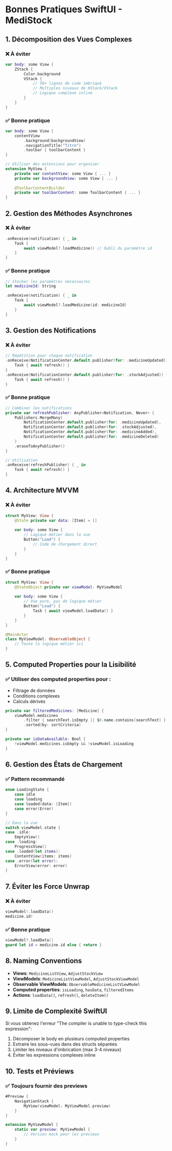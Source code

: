 # Bonnes Pratiques SwiftUI - MediStock

## 1. Décomposition des Vues Complexes

### ❌ À éviter
```swift
var body: some View {
    ZStack {
        Color.background
        VStack {
            // 50+ lignes de code imbriqué
            // Multiples niveaux de HStack/VStack
            // Logique complexe inline
        }
    }
}
```

### ✅ Bonne pratique
```swift
var body: some View {
    contentView
        .background(backgroundView)
        .navigationTitle("Titre")
        .toolbar { toolbarContent }
}

// Utiliser des extensions pour organiser
extension MyView {
    private var contentView: some View { ... }
    private var backgroundView: some View { ... }
    
    @ToolbarContentBuilder
    private var toolbarContent: some ToolbarContent { ... }
}
```

## 2. Gestion des Méthodes Asynchrones

### ❌ À éviter
```swift
.onReceive(notification) { _ in
    Task {
        await viewModel?.loadMedicine() // Oubli du paramètre id
    }
}
```

### ✅ Bonne pratique
```swift
// Stocker les paramètres nécessaires
let medicineId: String

.onReceive(notification) { _ in
    Task {
        await viewModel?.loadMedicine(id: medicineId)
    }
}
```

## 3. Gestion des Notifications

### ❌ À éviter
```swift
// Répétition pour chaque notification
.onReceive(NotificationCenter.default.publisher(for: .medicineUpdated)) { _ in
    Task { await refresh() }
}
.onReceive(NotificationCenter.default.publisher(for: .stockAdjusted)) { _ in
    Task { await refresh() }
}
```

### ✅ Bonne pratique
```swift
// Combiner les notifications
private var refreshPublisher: AnyPublisher<Notification, Never> {
    Publishers.MergeMany(
        NotificationCenter.default.publisher(for: .medicineUpdated),
        NotificationCenter.default.publisher(for: .stockAdjusted),
        NotificationCenter.default.publisher(for: .medicineAdded),
        NotificationCenter.default.publisher(for: .medicineDeleted)
    )
    .eraseToAnyPublisher()
}

// Utilisation
.onReceive(refreshPublisher) { _ in
    Task { await refresh() }
}
```

## 4. Architecture MVVM

### ❌ À éviter
```swift
struct MyView: View {
    @State private var data: [Item] = []
    
    var body: some View {
        // Logique métier dans la vue
        Button("Load") {
            // Code de chargement direct
        }
    }
}
```

### ✅ Bonne pratique
```swift
struct MyView: View {
    @StateObject private var viewModel: MyViewModel
    
    var body: some View {
        // Vue pure, pas de logique métier
        Button("Load") {
            Task { await viewModel.loadData() }
        }
    }
}

@MainActor
class MyViewModel: ObservableObject {
    // Toute la logique métier ici
}
```

## 5. Computed Properties pour la Lisibilité

### ✅ Utiliser des computed properties pour :
- Filtrage de données
- Conditions complexes
- Calculs dérivés

```swift
private var filteredMedicines: [Medicine] {
    viewModel.medicines
        .filter { searchText.isEmpty || $0.name.contains(searchText) }
        .sorted(by: sortCriteria)
}

private var isDataAvailable: Bool {
    !viewModel.medicines.isEmpty && !viewModel.isLoading
}
```

## 6. Gestion des États de Chargement

### ✅ Pattern recommandé
```swift
enum LoadingState {
    case idle
    case loading
    case loaded(data: [Item])
    case error(Error)
}

// Dans la vue
switch viewModel.state {
case .idle:
    EmptyView()
case .loading:
    ProgressView()
case .loaded(let items):
    ContentView(items: items)
case .error(let error):
    ErrorView(error: error)
}
```

## 7. Éviter les Force Unwrap

### ❌ À éviter
```swift
viewModel!.loadData()
medicine.id!
```

### ✅ Bonne pratique
```swift
viewModel?.loadData()
guard let id = medicine.id else { return }
```

## 8. Naming Conventions

- **Views**: `MedicineListView`, `AdjustStockView`
- **ViewModels**: `MedicineListViewModel`, `AdjustStockViewModel`
- **Observable ViewModels**: `ObservableMedicineListViewModel`
- **Computed properties**: `isLoading`, `hasData`, `filteredItems`
- **Actions**: `loadData()`, `refresh()`, `deleteItem()`

## 9. Limite de Complexité SwiftUI

Si vous obtenez l'erreur "The compiler is unable to type-check this expression":
1. Décomposer le body en plusieurs computed properties
2. Extraire les sous-vues dans des structs séparées
3. Limiter les niveaux d'imbrication (max 3-4 niveaux)
4. Éviter les expressions complexes inline

## 10. Tests et Préviews

### ✅ Toujours fournir des previews
```swift
#Preview {
    NavigationStack {
        MyView(viewModel: MyViewModel.preview)
    }
}

extension MyViewModel {
    static var preview: MyViewModel {
        // Version mock pour les previews
    }
}
```